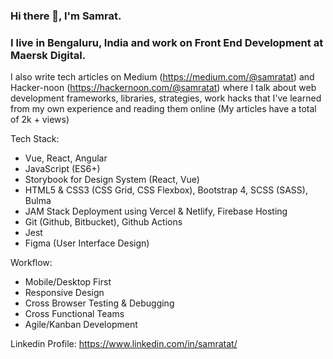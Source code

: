 ### Hi there 👋, I'm Samrat. 
### I live in Bengaluru, India and work on Front End Development at Maersk Digital.

I also write tech articles on Medium (https://medium.com/@samratat) and Hacker-noon (https://hackernoon.com/@samratat) where I talk about web development frameworks, libraries, strategies, work hacks that I've learned from my own experience and reading them online (My articles have a total of 2k + views)

Tech Stack: 
  - Vue, React, Angular
  - JavaScript (ES6+)
  - Storybook for Design System (React, Vue)
  - HTML5 & CSS3 (CSS Grid, CSS Flexbox), Bootstrap 4, SCSS (SASS), Bulma
  - JAM Stack Deployment using Vercel & Netlify, Firebase Hosting
  - Git (Github, Bitbucket), Github Actions
  - Jest
  - Figma (User Interface Design)

Workflow: 
  - Mobile/Desktop First
  - Responsive Design
  - Cross Browser Testing & Debugging
  - Cross Functional Teams
  - Agile/Kanban Development 
  
  Linkedin Profile: https://www.linkedin.com/in/samratat/
